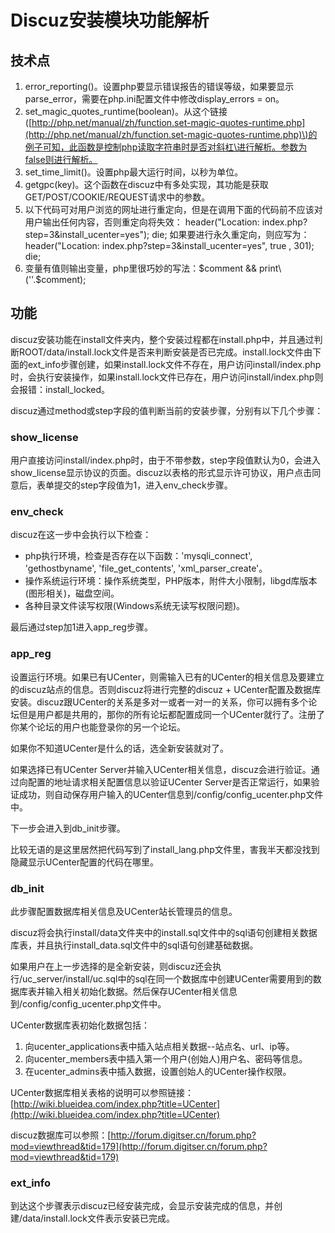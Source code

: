 # Discuz安装模块功能解析

## 技术点

1. error\_reporting\(\)。设置php要显示错误报告的错误等级，如果要显示parse\_error，需要在php.ini配置文件中修改display\_errors = on。
2. set\_magic\_quotes\_runtime\(boolean\)。从这个链接\([http://php.net/manual/zh/function.set-magic-quotes-runtime.php](http://php.net/manual/zh/function.set-magic-quotes-runtime.php)\)的例子可知，此函数是控制php读取字符串时是否对斜杠\进行解析。参数为false则进行解析。
3. set\_time\_limit\(\)。设置php最大运行时间，以秒为单位。
4. getgpc\(key\)。这个函数在discuz中有多处实现，其功能是获取GET/POST/COOKIE/REQUEST请求中的参数。
5. 以下代码可对用户浏览的网址进行重定向，但是在调用下面的代码前不应该对用户输出任何内容，否则重定向将失效： header\("Location: index.php?step=3&install\_ucenter=yes"\); die; 如果要进行永久重定向，则应写为： header\("Location: index.php?step=3&install\_ucenter=yes", true , 301\);  die;
6. 变量有值则输出变量，php里很巧妙的写法：$comment && print\(''.$comment\);

## 功能

discuz安装功能在install文件夹内，整个安装过程都在install.php中，并且通过判断ROOT/data/install.lock文件是否来判断安装是否已完成。install.lock文件由下面的ext\_info步骤创建，如果install.lock文件不存在，用户访问install/index.php时，会执行安装操作，如果install.lock文件已存在，用户访问install/index.php则会报错：install\_locked。

discuz通过method或step字段的值判断当前的安装步骤，分别有以下几个步骤：

### show\_license

用户直接访问install/index.php时，由于不带参数，step字段值默认为0，会进入show\_license显示协议的页面。discuz以表格的形式显示许可协议，用户点击同意后，表单提交的step字段值为1，进入env\_check步骤。

### env\_check

discuz在这一步中会执行以下检查：

* php执行环境，检查是否存在以下函数：'mysqli\_connect', 'gethostbyname', 'file\_get\_contents', 'xml\_parser\_create'。
* 操作系统运行环境：操作系统类型，PHP版本，附件大小限制，libgd库版本\(图形相关\)，磁盘空间。
* 各种目录文件读写权限\(Windows系统无读写权限问题\)。

最后通过step加1进入app\_reg步骤。

### app\_reg

设置运行环境。如果已有UCenter，则需输入已有的UCenter的相关信息及要建立的discuz站点的信息。否则discuz将进行完整的discuz + UCenter配置及数据库安装。discuz跟UCenter的关系是多对一或者一对一的关系，你可以拥有多个论坛但是用户都是共用的，那你的所有论坛都配置成同一个UCenter就行了。注册了你某个论坛的用户也能登录你的另一个论坛。

如果你不知道UCenter是什么的话，选全新安装就对了。

如果选择已有UCenter Server并输入UCenter相关信息，discuz会进行验证。通过向配置的地址请求相关配置信息以验证UCenter Server是否正常运行，如果验证成功，则自动保存用户输入的UCenter信息到/config/config\_ucenter.php文件中。

下一步会进入到db\_init步骤。

比较无语的是这里居然把代码写到了install\_lang.php文件里，害我半天都没找到隐藏显示UCenter配置的代码在哪里。

### db\_init

此步骤配置数据库相关信息及UCenter站长管理员的信息。

discuz将会执行install/data文件夹中的install.sql文件中的sql语句创建相关数据库表，并且执行install\_data.sql文件中的sql语句创建基础数据。

如果用户在上一步选择的是全新安装，则discuz还会执行/uc\_server/install/uc.sql中的sql在同一个数据库中创建UCenter需要用到的数据库表并输入相关初始化数据。然后保存UCenter相关信息到/config/config\_ucenter.php文件中。

UCenter数据库表初始化数据包括：

1. 向ucenter\_applications表中插入站点相关数据--站点名、url、ip等。
2. 向ucenter\_members表中插入第一个用户\(创始人\)用户名、密码等信息。
3. 在ucenter\_admins表中插入数据，设置创始人的UCenter操作权限。

UCenter数据库相关表格的说明可以参照链接：[http://wiki.blueidea.com/index.php?title=UCenter](http://wiki.blueidea.com/index.php?title=UCenter)

discuz数据库可以参照：[http://forum.digitser.cn/forum.php?mod=viewthread&tid=179](http://forum.digitser.cn/forum.php?mod=viewthread&tid=179)

### ext\_info

到达这个步骤表示discuz已经安装完成，会显示安装完成的信息，并创建/data/install.lock文件表示安装已完成。



